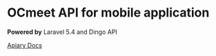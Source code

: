 # OCmeet API for mobile application

**Powered by** Laravel 5.4 and Dingo API

[Apiary Docs](http://docs.ocmeet.apiary.io/)